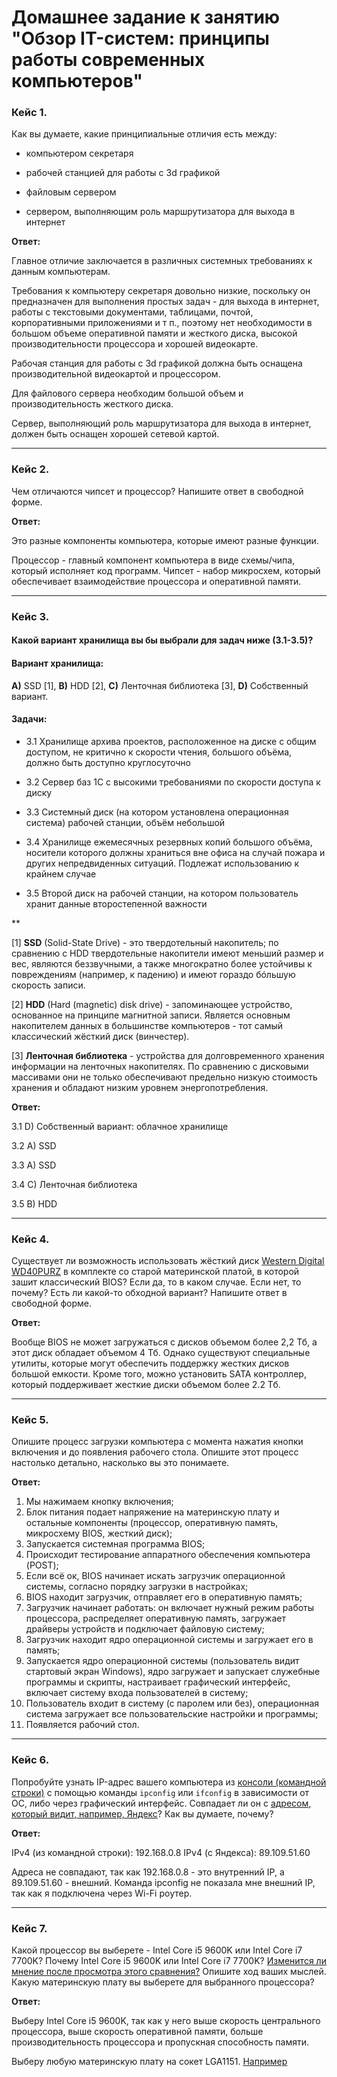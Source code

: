 # Домашнее задание к занятию "Обзор IT-систем: принципы работы современных компьютеров"

### Кейс 1.

Как вы думаете, какие принципиальные отличия есть между:

* компьютером секретаря

* рабочей станцией для работы с 3d графикой

* файловым сервером

* сервером, выполняющим роль маршрутизатора для выхода в интернет

**Ответ:**

Главное отличие заключается в различных системных требованиях к данным компьютерам.

Требования к компьютеру секретаря довольно низкие, поскольку он предназначен для выполнения простых задач - для выхода в интернет, работы с текстовыми документами, таблицами, почтой, корпоративными приложениями и т п., поэтому нет необходимости в большом объеме оперативной памяти и жесткого диска, высокой производительности процессора и хорошей видеокарте.

Рабочая станция для работы с 3d графикой должна быть оснащена производительной видеокартой и процессором. 

Для файлового сервера необходим большой объем и производительность жесткого диска.

Сервер, выполняющий роль маршрутизатора для выхода в интернет, должен быть оснащен хорошей сетевой картой.


---

### Кейс 2.

Чем отличаются чипсет и процессор? Напишите ответ в свободной форме.

**Ответ:**

Это разные компоненты компьютера, которые имеют разные функции. 

Процессор - главный компонент компьютера в виде схемы/чипа, который исполняет код программ.
Чипсет - набор микросхем, который обеспечивает взаимодействие процессора и оперативной памяти.

---

### Кейс 3.

#### Какой вариант хранилища вы бы выбрали для задач ниже (3.1-3.5)?


#### Вариант хранилища:

**А)** SSD [1], **B)** HDD [2], **C)** Ленточная библиотека [3], **D)** Собственный вариант.

#### Задачи:

* 3.1 Хранилище архива проектов, расположенное на диске с общим доступом, не критично к скорости чтения, большого объёма, должно быть доступно круглосуточно

* 3.2 Сервер баз 1С с высокими требованиями по скорости доступа к диску

* 3.3 Системный диск (на котором установлена операционная система) рабочей станции, объём небольшой

* 3.4 Хранилище ежемесячных резервных копий большого объёма, носители которого должны храниться вне офиса на случай пожара и других непредвиденных ситуаций. Подлежат использованию к крайнем случае

* 3.5 Второй диск на рабочей станции, на котором пользователь хранит данные второстепенной важности

**

[1] **SSD** (Solid-State Drive) - это твердотельный накопитель; по сравнению с HDD твердотельные накопители имеют меньший размер и вес, являются беззвучными, а также многократно более устойчивы к повреждениям (например, к падению) и имеют гораздо бóльшую скорость записи.

[2] **HDD** (Hard (magnetic) disk drive) - запоминающее устройство, основанное на принципе магнитной записи. Является основным накопителем данных в большинстве компьютеров - тот самый классический жёсткий диск (винчестер).

[3] **Ленточная библиотека** - устройства для долговременного хранения информации на ленточных накопителях. По сравнению с дисковыми массивами они не только обеспечивают предельно низкую стоимость хранения и обладают низким уровнем энергопотребления.

**Ответ:**

3.1 D) Собственный вариант: облачное хранилище 

3.2 A) SSD

3.3 A) SSD

3.4 C) Ленточная библиотека

3.5 B) HDD 

---

### Кейс 4.

Существует ли возможность использовать жёсткий диск [Western Digital WD40PURZ](https://market.yandex.ru/product--zhestkii-disk-western-digital-wd40purz/1729220435) в комплекте со старой материнской платой, в которой зашит классический BIOS?
Если да, то в каком случае. Если нет, то почему? Есть ли какой-то обходной вариант? Напишите ответ в свободной форме.

**Ответ:**

Вообще BIOS не может загружаться с дисков объемом более 2,2 Тб, а этот диск обладает объемом 4 Тб. Однако существуют специальные утилиты, которые могут обеспечить поддержку жестких дисков большой емкости. Кроме того, можно установить SATA контроллер, который поддерживает жесткие диски объемом более 2.2 Тб.

---

### Кейс 5.

Опишите процесс загрузки компьютера с момента нажатия кнопки включения и до появления рабочего стола.
Опишите этот процесс настолько детально, насколько вы это понимаете.

**Ответ:**

1) Мы нажимаем кнопку включения;
2) Блок питания подает напряжение на материнскую плату и остальные компоненты (процессор, оперативную память, микросхему BIOS, жесткий диск);
3) Запускается системная программа BIOS;
4) Происходит тестирование аппаратного обеспечения компьютера (POST); 
5) Если всё ок, BIOS начинает искать загрузчик операционной системы, согласно порядку загрузки в настройках;
6) BIOS находит загрузчик, отправляет его в оперативную память;
7) Загрузчик начинает работать: он включает нужный режим работы процессора, распределяет оперативную память, загружает драйверы устройств и подключает файловую систему;
8) Загрузчик находит ядро операционной системы и загружает его в память;
9) Запускается ядро операционной системы (пользователь видит стартовый экран Windows), ядро загружает и запускает служебные программы и скрипты, настраивает графический интерфейс, включает систему входа пользователей в систему;
10) Пользователь входит в систему (с паролем или без), операционная система загружает все пользовательские настройки и программы;
11) Появляется рабочий стол.

---

### Кейс 6.

Попробуйте узнать IP-адрес вашего компьютера из [консоли (командной строки)](https://webkyrs.info/post/chto-takoe-komandnaia-stroka-kak-ee-zapustit-na-windows-linux-i-mac) с помощью команды `ipconfig` или `ifconfig` в зависимости от ОС, либо через графический интерфейс.
Совпадает ли он с [адресом, который видит, например, Яндекс](https://internet.yandex.ru)? Как вы думаете, почему?

**Ответ:** 

IPv4 (из командной строки): 192.168.0.8
IPv4 (с Яндекса): 89.109.51.60

Адреса не совпадают, так как 192.168.0.8 - это внутренний IP, а 89.109.51.60 - внешний. Команда ipconfig не показала мне внешний IP, так как я подключена через Wi-Fi роутер.

---

### Кейс 7.

Какой процессор вы выберете - Intel Core i5 9600K или Intel Core i7 7700K?
Почему Intel Core i5 9600K или Intel Core i7 7700K? [Изменится ли мнение после просмотра этого сравнения?](https://cpu.userbenchmark.com/Compare/Intel-Core-i5-9600K-vs-Intel-Core-i7-7700K/4031vs3647) Опишите ход ваших мыслей.
Какую материнскую плату вы выберете для выбранного процессора?

**Ответ:**

Выберу Intel Core i5 9600K, так как у него выше скорость центрального процессора, выше скорость оперативной памяти, больше производительность процессора и пропускная способность памяти.

Выберу любую материнскую плату на сокет LGA1151. [Например](https://megamarket.ru/catalog/details/materinskaya-plata-asus-prime-h310m-k-r20-100024213558_70455/)
